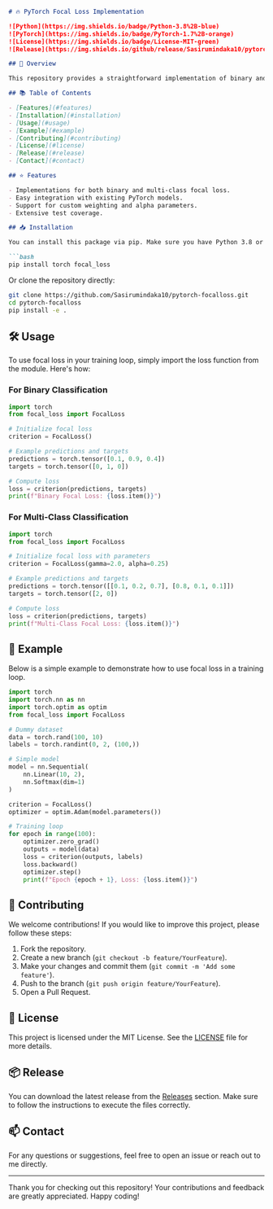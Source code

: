 ```markdown
# 🔥 PyTorch Focal Loss Implementation

![Python](https://img.shields.io/badge/Python-3.8%2B-blue)
![PyTorch](https://img.shields.io/badge/PyTorch-1.7%2B-orange)
![License](https://img.shields.io/badge/License-MIT-green)
![Release](https://img.shields.io/github/release/Sasirumindaka10/pytorch-focalloss.svg)

## 🚀 Overview

This repository provides a straightforward implementation of binary and multi-class focal loss functions in PyTorch. Focal loss is designed to address class imbalance in tasks like object detection and image segmentation. It helps improve the performance of models by focusing more on hard-to-classify examples.

## 📚 Table of Contents

- [Features](#features)
- [Installation](#installation)
- [Usage](#usage)
- [Example](#example)
- [Contributing](#contributing)
- [License](#license)
- [Release](#release)
- [Contact](#contact)

## ⭐ Features

- Implementations for both binary and multi-class focal loss.
- Easy integration with existing PyTorch models.
- Support for custom weighting and alpha parameters.
- Extensive test coverage.

## 📥 Installation

You can install this package via pip. Make sure you have Python 3.8 or higher and PyTorch 1.7 or higher installed.

```bash
pip install torch focal_loss
```

Or clone the repository directly:

```bash
git clone https://github.com/Sasirumindaka10/pytorch-focalloss.git
cd pytorch-focalloss
pip install -e .
```

## 🛠️ Usage

To use focal loss in your training loop, simply import the loss function from the module. Here's how:

### For Binary Classification

```python
import torch
from focal_loss import FocalLoss

# Initialize focal loss
criterion = FocalLoss()

# Example predictions and targets
predictions = torch.tensor([0.1, 0.9, 0.4])
targets = torch.tensor([0, 1, 0])

# Compute loss
loss = criterion(predictions, targets)
print(f"Binary Focal Loss: {loss.item()}")
```

### For Multi-Class Classification

```python
import torch
from focal_loss import FocalLoss

# Initialize focal loss with parameters
criterion = FocalLoss(gamma=2.0, alpha=0.25)

# Example predictions and targets
predictions = torch.tensor([[0.1, 0.2, 0.7], [0.8, 0.1, 0.1]])
targets = torch.tensor([2, 0])

# Compute loss
loss = criterion(predictions, targets)
print(f"Multi-Class Focal Loss: {loss.item()}")
```

## 🎨 Example

Below is a simple example to demonstrate how to use focal loss in a training loop.

```python
import torch
import torch.nn as nn
import torch.optim as optim
from focal_loss import FocalLoss

# Dummy dataset
data = torch.rand(100, 10)
labels = torch.randint(0, 2, (100,))

# Simple model
model = nn.Sequential(
    nn.Linear(10, 2),
    nn.Softmax(dim=1)
)

criterion = FocalLoss()
optimizer = optim.Adam(model.parameters())

# Training loop
for epoch in range(100):
    optimizer.zero_grad()
    outputs = model(data)
    loss = criterion(outputs, labels)
    loss.backward()
    optimizer.step()
    print(f"Epoch {epoch + 1}, Loss: {loss.item()}")
```

## 🤝 Contributing

We welcome contributions! If you would like to improve this project, please follow these steps:

1. Fork the repository.
2. Create a new branch (`git checkout -b feature/YourFeature`).
3. Make your changes and commit them (`git commit -m 'Add some feature'`).
4. Push to the branch (`git push origin feature/YourFeature`).
5. Open a Pull Request.

## 📄 License

This project is licensed under the MIT License. See the [LICENSE](LICENSE) file for more details.

## 📦 Release

You can download the latest release from the [Releases](https://github.com/Sasirumindaka10/pytorch-focalloss/releases) section. Make sure to follow the instructions to execute the files correctly.

## 📫 Contact

For any questions or suggestions, feel free to open an issue or reach out to me directly.

---

Thank you for checking out this repository! Your contributions and feedback are greatly appreciated. Happy coding!
```